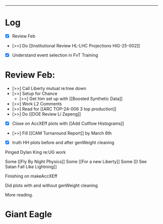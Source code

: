 
---

# Log

- [x] Review Feb
- [>>] Do [[Institutional Review HL-LHC Projections HIG-25-002]]
- [x] Understand event selection in FvT Training


# Review Feb:
- [>>] Call Liberty mutual re:tree down
- [>>] Setup for Chance
	- [>>] Get him set up with [[Boosted Synthetic Data]]
- [>>] Work L2 Comments
- [>>] Read for [[ARC TOP-24-006 3 top production]]
- [>>] Do  [[DOE Review Li Zepeng]]
- [x] Close on AccXEff plots with [[Add Cutflow Histograms]]
- [>>]  Fill [[CAM Turnaround Report]] by March 6th
- [x] truth HH plots before and after genWeight cleaning

Pinged Dylan King re:UG work

Some [[Fly By Night Physics]]
Some [[For a new Liberty]]
Some [[I See Satan Fall Like Lightning]]

Finishing on makeAccXEff 

Did plots with and without genWeight cleaning

More reading.

# Giant Eagle

